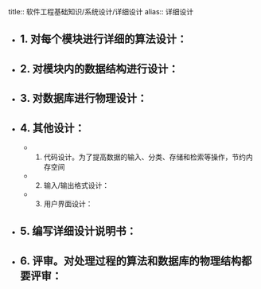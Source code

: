 title:: 软件工程基础知识/系统设计/详细设计
alias:: 详细设计

- ## 1. 对每个模块进行详细的算法设计：
- ## 2. 对模块内的数据结构进行设计：
- ## 3. 对数据库进行物理设计：
- ## 4. 其他设计：
	- 1. 代码设计。为了提高数据的输入、分类、存储和检索等操作，节约内存空间
	- 2. 输入/输出格式设计：
	- 3. 用户界面设计：
- ## 5. 编写详细设计说明书：
- ## 6. 评审。对处理过程的算法和数据库的物理结构都要评审：